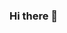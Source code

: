 ### Hi there 👋

<!--
### Sobre Mim: 


👩🏻‍💻 Desenvolvedora apaixonada por inovação e educação;
👩🏻 Coding Teacher  para crianças;
🤓 Habilidades em Java, Lua, JavaScript, HTML e CSS;
🤖 Entusiasta em Machine Learning.
💱  Aprendendo e desbravando o mundo do blockchain! 

 - Ferramentas de trabalho: ** Visual Studio Code, Mit App Inventor, Codepen, Roblox Studio, Replit, P5.js, Git e GitHub.**

---


[![Gmail Badge](https://img.shields.io/badge/-GMAIL-red?style=for-the-badge&logo=Gmail&logoColor=white&link=mailto:cpalhanno@gmail.com)](mailto:cpalhanno@gmail.com)

[![Instagram Badge](https://img.shields.io/badge/-Instagram-000000?style=for-the-badge&logo=Instagram&logoColor=white&link=https://www.instagram.com/vishcamilla/)](https://www.instagram.com/vishcamilla/)

[![Linkedin Badge](https://img.shields.io/badge/-LinkedIn-blue?style=for-the-badge&logo=Linkedin&logoColor=white&link=https://https://www.linkedin.com/in/camila-palhanno/)](https://www.linkedin.com/in/camila-palhanno/)

-->
